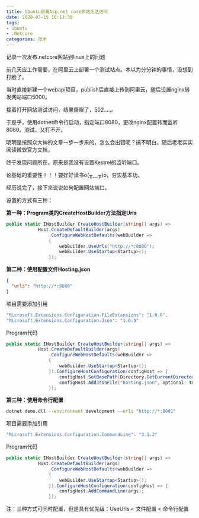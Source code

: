 ```yaml
---
title: Ubuntu部署Asp.net core网站无法访问
date: 2020-03-15 16:13:30
tags:
- ubuntu
- .Netcore
categories: 技术
---
```


记录一次发布.netcore网站到linux上的问题

<!-- more -->

前几天应工作需要，在阿里云上部署一个测试站点。本以为分分钟的事情，没想到打脸了。

当时直接新建一个webapi项目，publish后直接上传到阿里云，随后设置nginx转发网站端口5000。

接着打开网站测试访问，结果傻眼了，502.....。

于是乎，使用dotnet命令行启动，指定端口8080，更改nginx配置转而监听8080。测试，又打不开。

明明是按照众大神的文章一步一步来的，怎么会出错呢？搞不明白。随后老老实实阅读微软官方文档，

终于发现问题所在。原来是我没有设置Kestrel的监听端口。

论基础的重要性！！！要好好读书o(╥﹏╥)o，夯实基本功。

经历说完了，接下来说说如何配置网站端口。

设置的方式有三种：

**第一种：Program类的CreateHostBuilder方法指定Urls**

```c#
public static IHostBuilder CreateHostBuilder(string[] args) =>
            Host.CreateDefaultBuilder(args)
                .ConfigureWebHostDefaults(webBuilder =>
                {
                    webBuilder.UseUrls("http://*:8080");
                    webBuilder.UseStartup<Startup>();
                });
```

**第二种：使用配置文件Hosting.json**

```json
{
  "urls": "http://*:8080"
}
```

项目需要添加引用

```C#
"Microsoft.Extensions.Configuration.FileExtensions": "1.0.0",
"Microsoft.Extensions.Configuration.Json": "1.0.0"
```

Program代码

```C#
public static IHostBuilder CreateHostBuilder(string[] args) =>
            Host.CreateDefaultBuilder(args)
                .ConfigureWebHostDefaults(webBuilder =>
                {
                    webBuilder.UseStartup<Startup>();
                }).ConfigureHostConfiguration(configHost => { 
                    configHost.SetBasePath(Directory.GetCurrentDirectory());
                    configHost.AddJsonFile("hosting.json", optional: true, reloadOnChange : true);
                });
```

**第三种：使用命令行配置**

```bash
dotnet demo.dll --environment development --urls "http://*:8081"
```

项目需要添加引用

```C#
"Microsoft.Extensions.Configuration.CommandLine": "3.1.2"
```

Program代码

```C#
public static IHostBuilder CreateHostBuilder(string[] args) =>
            Host.CreateDefaultBuilder(args)
                .ConfigureWebHostDefaults(webBuilder =>
                {
                    webBuilder.UseStartup<Startup>();
                }).ConfigureHostConfiguration(configHost => { 
                    configHost.AddCommandLine(args);
                });
```

注：三种方式可同时配置，但是具有优先级：UseUrls < 文件配置 < 命令行配置

